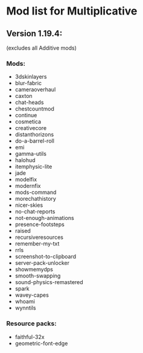 # Mod list for Multiplicative

## Version 1.19.4:
(excludes all Additive mods)

### Mods:
- 3dskinlayers
- blur-fabric
- cameraoverhaul
- caxton
- chat-heads
- chestcountmod
- continue
- cosmetica
- creativecore
- distanthorizons
- do-a-barrel-roll
- emi
- gamma-utils
- halohud
- itemphysic-lite
- jade
- modelfix
- modernfix
- mods-command
- morechathistory
- nicer-skies
- no-chat-reports
- not-enough-animations
- presence-footsteps
- raised
- recursiveresources
- remember-my-txt
- rrls
- screenshot-to-clipboard
- server-pack-unlocker
- showmemydps
- smooth-swapping
- sound-physics-remastered
- spark
- wavey-capes
- whoami
- wynntils

 ### Resource packs:
- faithful-32x
- geometric-font-edge
